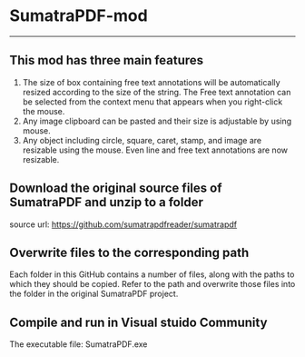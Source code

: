 # SumatraPDF-mod
----------------------------------------------------------------------------------------------------------------------------------------------
This mod has three main features
-----------------------------------------------------------------------------------------------------------------------------------------------
1) The size of box containing free text annotations will be automatically resized according to the size of the string. The Free text annotation can be selected from the context menu that appears when you right-click the mouse. 
2) Any image clipboard can be pasted and their size is adjustable by using mouse.
3) Any object including circle, square, caret, stamp, and image are resizable using the mouse. Even line and free text annotations are now resizable.


Download the original source files of SumatraPDF and unzip to a folder
----------------------------------------------------------------------------------------------------------------------------------------------
source url: https://github.com/sumatrapdfreader/sumatrapdf

Overwrite files to the corresponding path
-----------------------------------------------------------------------------------------------------------------------------------------------
Each folder in this GitHub contains a number of files, along with the paths to which they should be copied. Refer to the path and overwrite those files into the folder in the original SumatraPDF project.

Compile and run in Visual stuido Community
-----------------------------------------------------------------------------------------------------------------------------------------------
The executable file: SumatraPDF.exe



